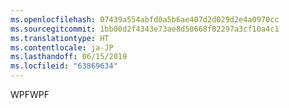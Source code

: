 ```yaml
---
ms.openlocfilehash: 07439a554abfd0a5b6ae407d2d029d2e4a0970cc
ms.sourcegitcommit: 1bb00d2f4343e73ae8d58668f02297a3cf10a4c1
ms.translationtype: HT
ms.contentlocale: ja-JP
ms.lasthandoff: 06/15/2019
ms.locfileid: "63869634"
---
```

<span data-ttu-id="a0b3e-101">WPF</span><span class="sxs-lookup"><span data-stu-id="a0b3e-101">WPF</span></span>